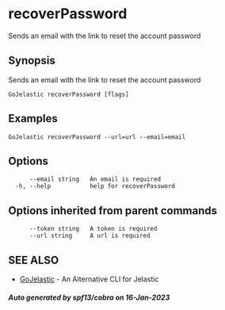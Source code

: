 #  recoverPassword

Sends an email with the link to reset the account password

## Synopsis

Sends an email with the link to reset the account password

```
GoJelastic recoverPassword [flags]
```

## Examples

```
GoJelastic recoverPassword --url=url --email=email
```

## Options

```
      --email string   An email is required
  -h, --help           help for recoverPassword
```

## Options inherited from parent commands

```
      --token string   A token is required
      --url string     A url is required
```

## SEE ALSO

* [GoJelastic](GoJelastic.md)	 - An Alternative CLI for Jelastic

##### Auto generated by spf13/cobra on 16-Jan-2023
